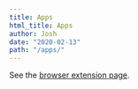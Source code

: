 ```yaml
---
title: Apps
html_title: Apps
author: Josh
date: "2020-02-13"
path: "/apps/"
---
```


See the [browser extension page](https://browser.codeselfstudy.com/).
